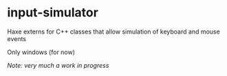 # input-simulator

Haxe externs for C++ classes that allow simulation of keyboard and mouse events

Only windows (for now)

_Note: very much a work in progress_
